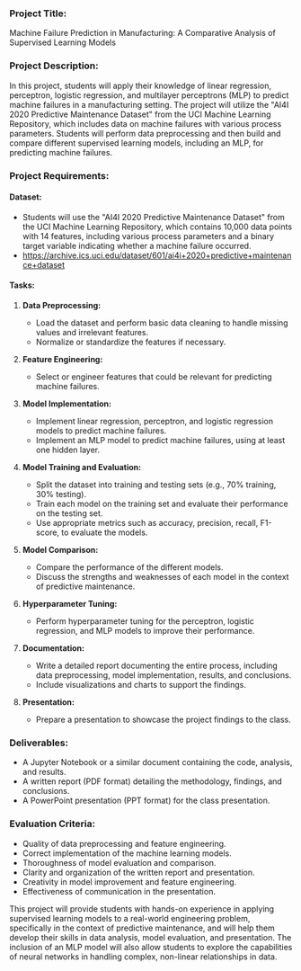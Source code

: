 ### Project Title:
Machine Failure Prediction in Manufacturing: A Comparative Analysis of Supervised Learning Models

### Project Description:
In this project, students will apply their knowledge of linear regression, perceptron, logistic regression, and multilayer perceptrons (MLP) to predict machine failures in a manufacturing setting. The project will utilize the "AI4I 2020 Predictive Maintenance Dataset" from the UCI Machine Learning Repository, which includes data on machine failures with various process parameters. Students will perform data preprocessing and then build and compare different supervised learning models, including an MLP, for predicting machine failures.

### Project Requirements:

#### Dataset:
- Students will use the "AI4I 2020 Predictive Maintenance Dataset" from the UCI Machine Learning Repository, which contains 10,000 data points with 14 features, including various process parameters and a binary target variable indicating whether a machine failure occurred.
- https://archive.ics.uci.edu/dataset/601/ai4i+2020+predictive+maintenance+dataset

#### Tasks:
1. **Data Preprocessing:**
   - Load the dataset and perform basic data cleaning to handle missing values and irrelevant features.
   - Normalize or standardize the features if necessary.

2. **Feature Engineering:**
   - Select or engineer features that could be relevant for predicting machine failures.

3. **Model Implementation:**
   - Implement linear regression, perceptron, and logistic regression models to predict machine failures.
   - Implement an MLP model to predict machine failures, using at least one hidden layer.

4. **Model Training and Evaluation:**
   - Split the dataset into training and testing sets (e.g., 70% training, 30% testing).
   - Train each model on the training set and evaluate their performance on the testing set.
   - Use appropriate metrics such as accuracy, precision, recall, F1-score, to evaluate the models.

5. **Model Comparison:**
   - Compare the performance of the different models.
   - Discuss the strengths and weaknesses of each model in the context of predictive maintenance.

6. **Hyperparameter Tuning:**
   - Perform hyperparameter tuning for the perceptron, logistic regression, and MLP models to improve their performance.

7. **Documentation:**
   - Write a detailed report documenting the entire process, including data preprocessing, model implementation, results, and conclusions.
   - Include visualizations and charts to support the findings.

8. **Presentation:**
   - Prepare a presentation to showcase the project findings to the class.

### Deliverables:
- A Jupyter Notebook or a similar document containing the code, analysis, and results.
- A written report (PDF format) detailing the methodology, findings, and conclusions.
- A PowerPoint presentation (PPT format) for the class presentation.

### Evaluation Criteria:
- Quality of data preprocessing and feature engineering.
- Correct implementation of the machine learning models.
- Thoroughness of model evaluation and comparison.
- Clarity and organization of the written report and presentation.
- Creativity in model improvement and feature engineering.
- Effectiveness of communication in the presentation.

This project will provide students with hands-on experience in applying supervised learning models to a real-world engineering problem, specifically in the context of predictive maintenance, and will help them develop their skills in data analysis, model evaluation, and presentation. The inclusion of an MLP model will also allow students to explore the capabilities of neural networks in handling complex, non-linear relationships in data.
